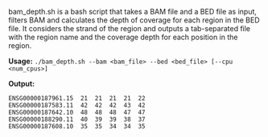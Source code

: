 bam_depth.sh is a bash script that takes a BAM file and a BED file as input, 
filters BAM and calculates the depth of coverage for each region in the BED file. 
It considers the strand of the region and outputs a tab-separated file with 
the region name and the coverage depth for each position in the region.

__Usage:__
`./bam_depth.sh --bam <bam_file> --bed <bed_file> [--cpu <num_cpus>]`

__Output:__
```
ENSG00000187961.15	21	21	21	21	22
ENSG00000187583.11	42	42	42	43	42
ENSG00000187642.10	48	48	48	47	47
ENSG00000188290.11	40	39	39	38	37
ENSG00000187608.10	35	35	34	34	35
```
